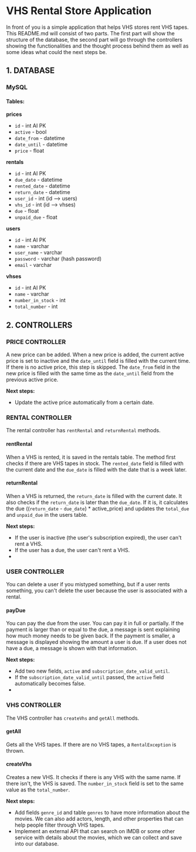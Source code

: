 # VHS Rental Store Application

In front of you is a simple application that helps VHS stores rent VHS tapes. This README.md will consist of two parts. The first part will show the structure of the database, the second part will go through the controllers showing the functionalities and the thought process behind them as well as some ideas what could the next steps be.


## 1. DATABASE

### MySQL

#### Tables:

**prices**
- `id` - int AI PK
- `active` - bool
- `date_from` - datetime
- `date_until` - datetime
- `price` - float

**rentals**
- `id` - int AI PK
- `due_date` - datetime
- `rented_date` - datetime
- `return_date` - datetime
- `user_id` - int (id --> users)
- `vhs_id` - int (id --> vhses)
- `due` - float
- `unpaid_due` - float

**users**
- `id` - int AI PK
- `name` - varchar
- `user_name` - varchar
- `password` - varchar (hash password)
- `email` - varchar

**vhses**
- `id` - int AI PK
- `name` - varchar
- `number_in_stock` - int
- `total_number` - int

## 2. CONTROLLERS

### PRICE CONTROLLER

A new price can be added. When a new price is added, the current active price is set to inactive and the `date_until` field is filled with the current time. If there is no active price, this step is skipped. The `date_from` field in the new price is filled with the same time as the `date_until` field from the previous active price.

**Next steps:**
- Update the active price automatically from a certain date.

### RENTAL CONTROLLER

The rental controller has `rentRental` and `returnRental` methods.

#### rentRental

When a VHS is rented, it is saved in the rentals table. The method first checks if there are VHS tapes in stock. The `rented_date` field is filled with the current date and the `due_date` is filled with the date that is a week later.

#### returnRental

When a VHS is returned, the `return_date` is filled with the current date. It also checks if the `return_date` is later than the `due_date`. If it is, it calculates the due ((`return_date` - `due_date`) * active_price) and updates the `total_due` and `unpaid_due` in the users table.

**Next steps:**
- If the user is inactive (the user's subscription expired), the user can't rent a VHS.
- If the user has a due, the user can't rent a VHS.
- 
### USER CONTROLLER

You can delete a user if you mistyped something, but if a user rents something, you can't delete the user because the user is associated with a rental.

#### payDue

You can pay the due from the user. You can pay it in full or partially. If the payment is larger than or equal to the due, a message is sent explaining how much money needs to be given back. If the payment is smaller, a message is displayed showing the amount a user is due. If a user does not have a due, a message is shown with that information.

**Next steps:**
- Add two new fields, `active` and `subscription_date_valid_until`.
- If the `subscription_date_valid_until` passed, the `active` field automatically becomes false.
- 
### VHS CONTROLLER

The VHS controller has `createVhs` and `getAll` methods.

#### getAll

Gets all the VHS tapes. If there are no VHS tapes, a `RentalException` is thrown.

#### createVhs

Creates a new VHS. It checks if there is any VHS with the same name. If there isn't, the VHS is saved. The `number_in_stock` field is set to the same value as the `total_number`.

**Next steps:**
- Add fields `genre_id` and table `genres` to have more information about the movies. We can also add actors, length, and other properties that can help people filter through VHS tapes.
- Implement an external API that can search on IMDB or some other service with details about the movies, which we can collect and save into our database.